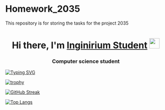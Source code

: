 # Homework_2035
This repository is for storing the tasks for the project 2035
<h1 align="center">Hi there, I'm <a href="https://inginirium.ru/" target="_blank">Inginirium Student</a> 
<img src="https://github.com/blackcater/blackcater/raw/main/images/Hi.gif" height="32"/></h1>
<h3 align="center">Computer science student</h3>

<!---Пример кода-->
[![Typing SVG](https://readme-typing-svg.herokuapp.com?color=%2336BCF7&lines=Computer+science+student)](https://git.io/typing-svg)

[![trophy](https://github-profile-trophy.vercel.app/?username=Juurrinn)](https://github.com/Juurrinn/github-profile-trophy)

[![GitHub Streak](https://github-readme-streak-stats.herokuapp.com/?user=Juurrinn)](https://git.io/streak-stats)

[![Top Langs](https://github-readme-stats.vercel.app/api/top-langs/?username=Juurrinn)](https://github.com/anuraghazra/github-readme-stats)
